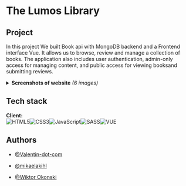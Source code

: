 # The Lumos Library
## Project

In this project We built Book api with MongoDB backend and a Frontend interface Vue. It allows us to browse, review and manage a collection of books. The application also includes user authentication, admin-only access for managing content, and public access for viewing booksand submitting reviews.

<details>
<summary><strong>Screenshots of website</strong> <i>(6 images)</i></summary>

### Landing Page
![Desktop - Landing Page](/screenshots/landing-page.jpg)
-
### Books Page
![Desktop - Books Page](/screenshots/books-page.jpg)
-
### Specific Book
![Desktop - Specific Book](/screenshots/specific-book.jpg)
-
### Review Book Page
![Desktop - Review Book](/screenshots/review-book.jpg)
-
### Admin Users Page
![Desktop - Admin Users](/screenshots/admin-users.jpg)
-
### Admin books Page
![Desktop - Admin Users](/screenshots/admin-books.jpg)
</details>



## Tech stack

**Client:** <br>![HTML5](https://img.shields.io/badge/html5-%23E34F26.svg?style=for-the-badge&logo=html5&logoColor=white)![CSS3](https://img.shields.io/badge/css3-%231572B6.svg?style=for-the-badge&logo=css3&logoColor=white)![JavaScript](https://img.shields.io/badge/javascript-%23323330.svg?style=for-the-badge&logo=javascript&logoColor=%23F7DF1E)![SASS](https://img.shields.io/badge/SASS-hotpink.svg?style=for-the-badge&logo=SASS&logoColor=white)![VUE](https://img.shields.io/badge/Vue%20js-35495E?style=for-the-badge&logo=vuedotjs&logoColor=4FC08D)


## Authors

- [@Valentin-dot-com](https://github.com/Valentin-dot-com)

- [@mikaelakihl](https://github.com/mikaelakihl)

- [@Wiktor Okonski](https://github.com/PotoVic)